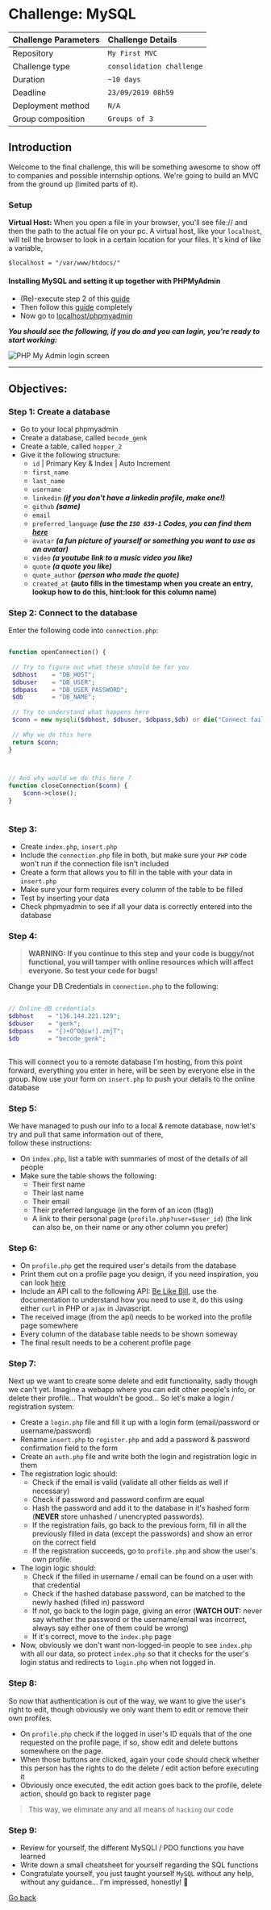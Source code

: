# Challenge: MySQL

|Challenge Parameters  |Challenge Details              |
|:---------------------|:------------------------------|
|Repository            |`My First MVC`                 |
|Challenge type        |`consolidation challenge`      |
|Duration              |`~10 days`                     |
|Deadline              |`23/09/2019 08h59`             |
|Deployment method     |`N/A`                          |
|Group composition     |`Groups of 3`                  |


## Introduction
Welcome to the final challenge, this will be something awesome to show off to companies and possible internship options.
We're going to build an MVC from the ground up (limited parts of it).



### Setup
**Virtual Host:**
When you open a file in your browser, you'll see file:// and then the path to the actual file on your pc.
A virtual host, like your `localhost`, will tell the browser to look in a certain location for your files.
It's kind of like a variable, 
````
$localhost = "/var/www/htdocs/"
````



#### Installing MySQL and setting it up together with PHPMyAdmin
- (Re)-execute step 2 of this [guide](https://www.digitalocean.com/community/tutorials/how-to-install-linux-apache-mysql-php-lamp-stack-ubuntu-18-04#step-2-%E2%80%94-installing-mysql)
- Then follow this [guide](https://www.digitalocean.com/community/tutorials/how-to-install-and-secure-phpmyadmin-on-ubuntu-18-04) completely
- Now go to [localhost/phpmyadmin](http://localhost/phpmyadmin)

***You should see the following, if you do and you can login, you're ready to start working:***

![PHP My Admin login screen](./resources/phpmyadmin.png)

<hr/>




## Objectives:


### Step 1: Create a database
- Go to your local phpmyadmin
- Create a database, called `becode_genk`
- Create a table, called `hopper_2`
- Give it the following structure:
    - `id` | Primary Key & Index | Auto Increment
    - `first_name`
    - `last_name`
    - `username`
    - `linkedin` ***(if you don't have a linkedin profile, make one!)***
    - `github` ***(same)***
    - `email` 
    - `preferred_language` ***(use the `ISO 639-1` Codes, you can find them [here](https://www.constitution.org/lg/languagecode.html)***
    - `avatar` ***(a fun picture of yourself or something you want to use as an avatar)***
    - `video` ***(a youtube link to a music video you like)***
    - `quote` ***(a quote you like)***
    - `quote_author` ***(person who made the quote)***
    - `created_at` **(auto fills in the timestamp when you create an entry, lookup how to do this, hint:look for this column name)**

<!--    - `belikebill` ***(You have to get a picture from [here](https://www.belikebill.ga/), fill in your details and generate a fun picture.-->
<!--Then upload it anywhere and enter the URL of the picture in the `avatar` column)***  -->

### Step 2: Connect to the database
Enter the following code into `connection.php`:

`````php

function openConnection() {
    
 // Try to figure out what these should be for you
 $dbhost    = "DB_HOST";
 $dbuser    = "DB_USER";
 $dbpass    = "DB_USER_PASSWORD";
 $db        = "DB_NAME";
 
 // Try to understand what happens here 
 $conn = new mysqli($dbhost, $dbuser, $dbpass,$db) or die("Connect failed: %s\n". $conn->error);
 
 // Why we do this here
 return $conn;
}



// And why would we do this here ?
function closeConnection($conn) {
    $conn->close();
}
 
`````

### Step 3: 
- Create `index.php`, `insert.php`
- Include the `connection.php` file in both, but make sure your `PHP` code won't run if the connection file isn't included
- Create a form that allows you to fill in the table with your data in `insert.php`
- Make sure your form requires every column of the table to be filled
- Test by inserting your data
- Check phpmyadmin to see if all your data is correctly entered into the database


### Step 4:
> **WARNING: If you continue to this step and your code is buggy/not functional, you will tamper with online resources which will affect everyone. So test your code for bugs!**

Change your DB Credentials in `connection.php` to the following:
`````php
  
// Online dB credentials
$dbhost    = "136.144.221.129";
$dbuser    = "genk";
$dbpass    = "{)+O^O@iw!].zmjT";
$db        = "becode_genk";
 
 `````
        
This will connect you to a remote database I'm hosting, from this point forward, everything you enter in here, will be seen by everyone else in the group.
Now use your form on `insert.php` to push your details to the online database
 
### Step 5:
We have managed to push our info to a local & remote database, now let's try and pull that same information out of there,<br/>
follow these instructions:

- On `index.php`, list a table with summaries of most of the details of all people
- Make sure the table shows the following:
    - Their first name
    - Their last name
    - Their email
    - Their preferred language (in the form of an icon (flag))
    - A link to their personal page (`profile.php?user=$user_id`) (the link can also be, on their name or any other column you prefer)


### Step 6:
- On `profile.php` get the required user's details from the database
- Print them out on a profile page you design, if you need inspiration, you can look [here](https://www.google.com/search?q=profile+page+design&source=lnms&tbm=isch&sa=X&ved=0ahUKEwis5Juh07HkAhUIJFAKHeJKASYQ_AUIESgB&biw=2560&bih=1297#imgrc=jjirWCPSxqfBFM:)
- Include an API call to the following API: [Be Like Bill](https://github.com/gautamkrishnar/Be-Like-Bill), use the documentation to understand how you need to use it, do this using either `curl` in PHP or `ajax` in Javascript.
- The received image (from the api) needs to be worked into the profile page somewhere
- Every column of the database table needs to be shown someway
- The final result needs to be a coherent profile page


### Step 7:
Next up we want to create some delete and edit functionality, sadly though we can't yet.
Imagine a webapp where you can edit other people's info, or delete their profile... That wouldn't be good... 
So let's make a login / registration system:

- Create a `login.php` file and fill it up with a login form (email/password or username/password)
- Rename `insert.php` to `register.php` and add a password & password confirmation field to the form
- Create an `auth.php` file and write both the login and registration logic in them
- The registration logic should:
    - Check if the email is valid (validate all other fields as well if necessary)
    - Check if password and password confirm are equal
    - Hash the password and add it to the database in it's hashed form (**NEVER** store unhashed / unencrypted passwords).
    - If the registration fails, go back to the previous form, fill in all the previously filled in data (except the passwords) and show an error on the correct field
    - If the registration succeeds, go to `profile.php` and show the user's own profile.
- The login logic should:
    - Check if the filled in username / email can be found on a user with that credential
    - Check if the hashed database password, can be matched to the newly hashed (filled in) password
    - If not, go back to the login page, giving an error (**WATCH OUT:** never say whether the password or the username/email was incorrect, always say either one of them could be wrong) 
    - If it's correct, move to the `index.php` page
- Now, obviously we don't want non-logged-in people to see `index.php` with all our data, so protect `index.php` so that it checks for the user's login status and redirects to `login.php` when not logged in.



### Step 8:
So now that authentication is out of the way, we want to give the user's right to edit, though obviously we only want them to edit or remove their own profiles.

- On `profile.php` check if the logged in user's ID equals that of the one requested on the profile page, if so, show edit and delete buttons somewhere on the page.
- When those buttons are clicked, again your code should check whether this person has the rights to do the delete / edit action before executing it
- Obviously once executed, the edit action goes back to the profile, delete action, should go back to register page 

> This way, we eliminate any and all means of `hacking` our code


### Step 9: 
- Review for yourself, the different MySQLI / PDO functions you have learned
- Write down a small cheatsheet for yourself regarding the SQL functions 
- Congratulate yourself, you just taught yourself `MySQL` without any help, without any guidance... I'm impressed, honestly! :unicorn: 

    
    
[Go back](../)